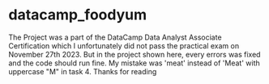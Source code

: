 # datacamp_foodyum
The Project was a part of the DataCamp Data Analyst Associate Certification which I unfortunately did not pass the practical exam on November 27th 2023. But in the project shown here, every errors was fixed and the code should run fine. My mistake was 'meat' instead of 'Meat' with uppercase "M" in task 4. Thanks for reading
